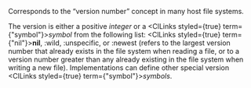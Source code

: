  



Corresponds to the “version number” concept in many host file systems. 



The version is either a positive *integer* or a <ClLinks styled={true} term={"symbol"}><i>symbol</i></ClLinks> from the following list: <ClLinks styled={true} term={"nil"}><b>nil</b></ClLinks>, :wild, :unspecific, or :newest (refers to the largest version number that already exists in the file system when reading a file, or to a version number greater than any already existing in the file system when writing a new file). Implementations can define other special version <ClLinks styled={true} term={"symbol"}><i>symbols</i></ClLinks>. 



